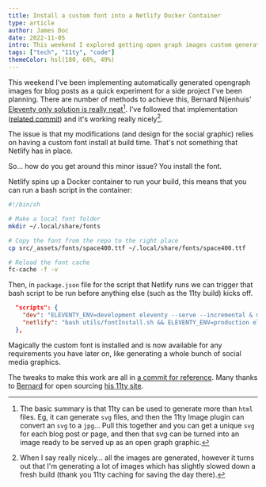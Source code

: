 ```yaml
---
title: Install a custom font into a Netlify Docker Container
type: article
author: James Doc
date: 2022-11-05
intro: This weekend I explored getting open graph images custom generated for each blog post and discovered that I'd need to install a custom font into my Netlify Docker container…
tags: ["tech", "11ty", "code"]
themeColor: hsl(180, 60%, 49%)
---
```


This weekend I've been implementing automatically generated opengraph images for blog posts as a quick experiment for a side project I've been planning. There are number of methods to achieve this, Bernard Nijenhuis' [Eleventy only solution is really neat](https://bnijenhuis.nl/notes/automatically-generate-open-graph-images-in-eleventy/)[^1]. I've followed that implementation ([related commit](https://github.com/jamesdoc/jamesdoc.com/commit/a153a4c965d356e3a2b9c99ab933186caa42101e)) and it's working really nicely[^2].

The issue is that my modifications (and design for the social graphic) relies on having a custom font install at build time. That's not something that Netlify has in place.

So… how do you get around this minor issue? You install the font.

Netlify spins up a Docker container to run your build, this means that you can run a bash script in the container:

```bash
#!/bin/sh

# Make a local font folder
mkdir ~/.local/share/fonts

# Copy the font from the repo to the right place
cp src/_assets/fonts/space400.ttf ~/.local/share/fonts/space400.ttf

# Reload the font cache
fc-cache -f -v
```

Then, in `package.json` file for the script that Netlify runs we can trigger that bash script to be run before anything else (such as the 11ty build) kicks off.

```json
  "scripts": {
    "dev": "ELEVENTY_ENV=development eleventy --serve --incremental & mix watch",
    "netlify": "bash utils/fontInstall.sh && ELEVENTY_ENV=production eleventy && mix --production"
  },
```

Magically the custom font is installed and is now available for any requirements you have later on, like generating a whole bunch of social media graphics.

The tweaks to make this work are all in [a commit for reference](https://github.com/jamesdoc/jamesdoc.com/commit/1eb5efb491fb07c5b4b780378fc69288c067d6b0). Many thanks to [Bernard](https://bnijenhuis.nl/) for open sourcing [his 11ty site](https://github.com/bnijenhuis/bnijenhuis-nl).

[^1]: The basic summary is that 11ty can be used to generate more than `html` files. Eg, it can generate `svg` files, and then the 11ty Image plugin can convert an `svg` to a `jpg`… Pull this together and you can get a unique `svg` for each blog post or page, and then that svg can be turned into an image ready to be served up as an open graph graphic.
[^2]: When I say really nicely… all the images are generated, however it turns out that I'm generating a lot of images which has slightly slowed down a fresh build (thank you 11ty caching for saving the day there).
